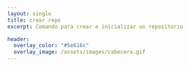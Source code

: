 ```yaml
---
layout: single
title: crear repo
excerpt: Comando para crear e inicializar un repositorio

header:
  overlay_color: "#5e616c"
  overlay_image: /assets/images/cabecera.gif
---
```


<script src="https://gist.github.com/crakernano/ed753deb3c14d518c0a4d5f27a44a4b8.js"></script>